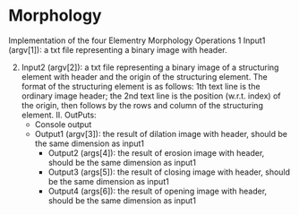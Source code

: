 # Morphology
Implementation of the four Elementry Morphology Operations
1 Input1 (argv[1]): a txt file representing a binary image with header.

 2. Input2 (argv[2]): a txt file representing a binary image of a structuring element 
   with header and the origin of the structuring element. The format of the structuring element is as follows: 
   1th text line is the ordinary image header; the 2nd text line is the position (w.r.t. index) of the origin, 
   then follows by the rows and column of the structuring element.
II. OutPuts:
	- Console output 
	- Output1 (argv[3]): the result of dilation image with header, should be the same dimension as input1
     	- Output2 (args[4]): the result of erosion image with header, should be the same dimension as input1
    	- Output3 (args[5]): the result of closing image with header, should be the same dimension as input1
    	- Output4 (args[6]): the result of opening image with header, should be the same dimension as input1
